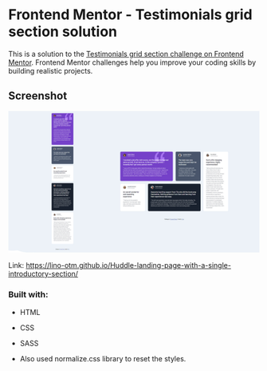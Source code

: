 # Frontend Mentor - Testimonials grid section solution

This is a solution to the [Testimonials grid section challenge on Frontend Mentor](https://www.frontendmentor.io/challenges/testimonials-grid-section-Nnw6J7Un7). Frontend Mentor challenges help you improve your coding skills by building realistic projects. 

## Screenshot

![](/testimonials-grid-section-main.jpg)

Link: https://lino-otm.github.io/Huddle-landing-page-with-a-single-introductory-section/

### Built with: 

- HTML
- CSS
- SASS

- Also used normalize.css library to reset the styles.

